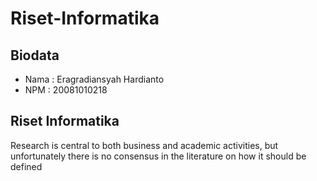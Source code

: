 # Riset-Informatika

## Biodata
- Nama   : Eragradiansyah Hardianto
- NPM    : 20081010218

## Riset Informatika
Research is central to both business and academic activities, but unfortunately there is no consensus in the literature on how it should be defined
